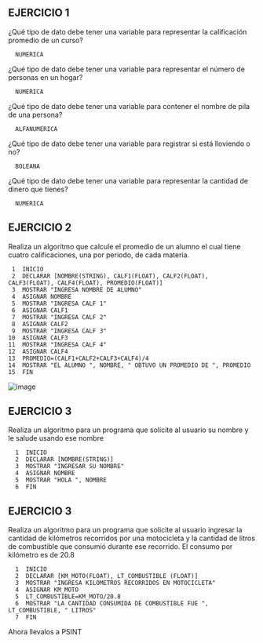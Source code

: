 ## EJERCICIO 1

¿Qué tipo de dato debe tener una variable para representar la calificación promedio de un
curso?

      NUMERICA

¿Qué tipo de dato debe tener una variable para representar el número de personas en un
hogar?

      NUMERICA

¿Qué tipo de dato debe tener una variable para contener el nombre de pila de una persona?

      ALFANUMERICA

¿Qué tipo de dato debe tener una variable para registrar si está lloviendo o no?

      BOLEANA

¿Qué tipo de dato debe tener una variable para representar la cantidad de dinero que
tienes?

      NUMERICA
      
## EJERCICIO 2

Realiza un algoritmo que calcule el promedio de un alumno el cual tiene cuatro calificaciones, una por periodo, de cada materia.

     1  INICIO
     2  DECLARAR [NOMBRE(STRING), CALF1(FLOAT), CALF2(FLOAT), CALF3(FLOAT), CALF4(FLOAT), PROMEDIO(FLOAT)]
     3  MOSTRAR "INGRESA NOMBRE DE ALUMNO"
     4  ASIGNAR NOMBRE
     5  MOSTRAR "INGRESA CALF 1"
     6  ASIGNAR CALF1
     7  MOSTRAR "INGRESA CALF 2"
     8  ASIGNAR CALF2
     9  MOSTRAR "INGRESA CALF 3"
    10  ASIGNAR CALF3
    11  MOSTRAR "INGRESA CALF 4"
    12  ASIGNAR CALF4
    13  PROMEDIO=(CALF1+CALF2+CALF3+CALF4)/4
    14  MOSTRAR "EL ALUMNO ", NOMBRE, " OBTUVO UN PROMEDIO DE ", PROMEDIO
    15  FIN
      
  ![image](https://user-images.githubusercontent.com/107652894/192121748-c985ec2d-316d-4285-9cc0-7c4aa80bf678.png)

      
## EJERCICIO 3

Realiza un algoritmo para un programa que solicite al usuario su nombre y le salude usando ese nombre

      1  INICIO
      2  DECLARAR [NOMBRE(STRING)]
      3  MOSTRAR "INGRESAR SU NOMBRE"
      4  ASIGNAR NOMBRE
      5  MOSTRAR "HOLA ", NOMBRE
      6  FIN

## EJERCICIO 3

Realiza un algoritmo para  un programa que solicite al usuario ingresar la cantidad de kilómetros recorridos por una motocicleta y la cantidad de litros de combustible que consumió durante ese recorrido. El consumo por kilómetro es de 20.8

      1  INICIO
      2  DECLARAR [KM_MOTO(FLOAT), LT_COMBUSTIBLE (FLOAT)]
      3  MOSTRAR "INGRESA KILOMETROS RECORRIDOS EN MOTOCICLETA"
      4  ASIGNAR KM_MOTO
      5  LT_COMBUSTIBLE=KM_MOTO/20.8
      6  MOSTRAR "LA CANTIDAD CONSUMIDA DE COMBUSTIBLE FUE ", LT_COMBUSTIBLE, " LITROS"
      7  FIN

Ahora llevalos a PSINT
